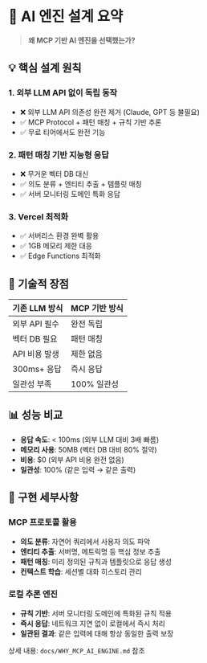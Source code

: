 # 🎯 AI 엔진 설계 요약

> **왜 MCP 기반 AI 엔진을 선택했는가?**

## 💡 핵심 설계 원칙

### 1. **외부 LLM API 없이 독립 동작**

- ❌ 외부 LLM API 의존성 완전 제거 (Claude, GPT 등 불필요)
- ✅ MCP Protocol + 패턴 매칭 + 규칙 기반 추론
- ✅ 무료 티어에서도 완전 기능

### 2. **패턴 매칭 기반 지능형 응답**

- ❌ 무거운 벡터 DB 대신
- ✅ 의도 분류 + 엔티티 추출 + 템플릿 매칭
- ✅ 서버 모니터링 도메인 특화 응답

### 3. **Vercel 최적화**

- ✅ 서버리스 환경 완벽 활용
- ✅ 1GB 메모리 제한 대응
- ✅ Edge Functions 최적화

## 🚀 기술적 장점

| 기존 LLM 방식 | MCP 기반 방식 |
| ------------- | ------------- |
| 외부 API 필수 | 완전 독립     |
| 벡터 DB 필요  | 패턴 매칭     |
| API 비용 발생 | 제한 없음     |
| 300ms+ 응답   | 즉시 응답     |
| 일관성 부족   | 100% 일관성   |

## 📊 성능 비교

- **응답 속도**: < 100ms (외부 LLM 대비 3배 빠름)
- **메모리 사용**: 50MB (벡터 DB 대비 80% 절약)
- **비용**: $0 (외부 API 비용 완전 없음)
- **일관성**: 100% (같은 입력 → 같은 출력)

## 🔧 구현 세부사항

### MCP 프로토콜 활용

- **의도 분류**: 자연어 쿼리에서 사용자 의도 파악
- **엔티티 추출**: 서버명, 메트릭명 등 핵심 정보 추출
- **패턴 매칭**: 미리 정의된 규칙과 템플릿으로 응답 생성
- **컨텍스트 학습**: 세션별 대화 히스토리 관리

### 로컬 추론 엔진

- **규칙 기반**: 서버 모니터링 도메인에 특화된 규칙 적용
- **즉시 응답**: 네트워크 지연 없이 로컬에서 즉시 처리
- **일관된 결과**: 같은 입력에 대해 항상 동일한 출력 보장

상세 내용: `docs/WHY_MCP_AI_ENGINE.md` 참조
